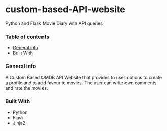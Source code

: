 # custom-based-API-website
Python and Flask Movie Diary with API queries


### Table of contents
* [General info](#general-info)
* [Built With](#build-with)



### General info
A Custom Based OMDB API Website that provides to user options to create a profile and to add favourite movies. The user can write own comments and rate the movies. 

### Built With
- Python
- Flask
- Jinja2

